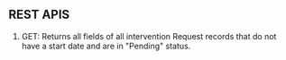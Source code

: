 ## REST APIS

1. GET: Returns all fields of all intervention Request records that do not have a start date and are in "Pending" status.<br>



